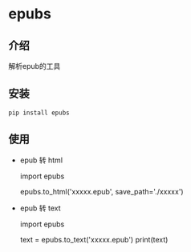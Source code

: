 # epubs

## 介绍
解析epub的工具

## 安装


    pip install epubs


## 使用

- epub 转 html



    import epubs
    
    epubs.to_html('xxxxx.epub', save_path='./xxxxx')




- epub 转 text
   

 

    import epubs
    
    text = epubs.to_text('xxxxx.epub')
    print(text)



